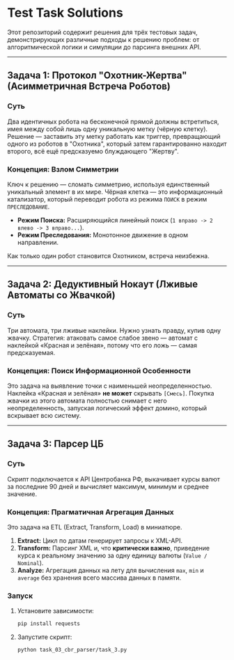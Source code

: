 # Test Task Solutions

Этот репозиторий содержит решения для трёх тестовых задач, демонстрирующих различные подходы к решению проблем: от алгоритмической логики и симуляции до парсинга внешних API.

---

## Задача 1: Протокол "Охотник-Жертва" (Асимметричная Встреча Роботов)


### Суть

Два идентичных робота на бесконечной прямой должны встретиться, имея между собой лишь одну уникальную метку (чёрную клетку). Решение — заставить эту метку работать как триггер, превращающий одного из роботов в "Охотника", который затем гарантированно находит второго, всё ещё предсказуемо блуждающего "Жертву".

### Концепция: Взлом Симметрии

Ключ к решению — сломать симметрию, используя единственный уникальный элемент в их мире. Чёрная клетка — это информационный катализатор, который переводит робота из режима `ПОИСК` в режим `ПРЕСЛЕДОВАНИЕ`.

-   **Режим Поиска:** Расширяющийся линейный поиск (`1 вправо -> 2 влево -> 3 вправо...`).
-   **Режим Преследования:** Монотонное движение в одном направлении.

Как только один робот становится Охотником, встреча неизбежна.

---

## Задача 2: Дедуктивный Нокаут (Лживые Автоматы со Жвачкой)


### Суть

Три автомата, три лживые наклейки. Нужно узнать правду, купив одну жвачку. Стратегия: атаковать самое слабое звено — автомат с наклейкой «Красная и зелёная», потому что его ложь — самая предсказуемая.

### Концепция: Поиск Информационной Особенности

Это задача на выявление точки с наименьшей неопределенностью. Наклейка «Красная и зелёная» **не может** скрывать `[Смесь]`. Покупка жвачки из этого автомата полностью снимает с него неопределенность, запуская логический эффект домино, который вскрывает всю систему.


---

## Задача 3: Парсер ЦБ 

### Суть

Скрипт подключается к API Центробанка РФ, выкачивает курсы валют за последние 90 дней и вычисляет максимум, минимум и среднее значение.

### Концепция: Прагматичная Агрегация Данных

Это задача на ETL (Extract, Transform, Load) в миниатюре.

1.  **Extract:** Цикл по датам генерирует запросы к XML-API.
2.  **Transform:** Парсинг XML и, что **критически важно**, приведение курса к реальному значению за одну единицу валюты (`Value / Nominal`).
3.  **Analyze:** Агрегация данных на лету для вычисления `max`, `min` и `average` без хранения всего массива данных в памяти.

### Запуск

1.  Установите зависимости:
    ```bash
    pip install requests
    ```
2.  Запустите скрипт:
    ```bash
    python task_03_cbr_parser/task_3.py
    ```
